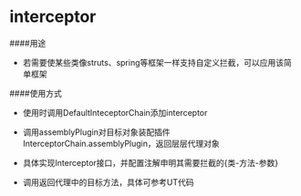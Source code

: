 interceptor
=====

####用途

+  若需要使某些类像struts、spring等框架一样支持自定义拦截，可以应用该简单框架

####使用方式

+  使用时调用DefaultInteceptorChain添加interceptor

+  调用assemblyPlugin对目标对象装配插件InterceptorChain.assemblyPlugin，返回层层代理对象

+  具体实现Interceptor接口，并配置注解申明其需要拦截的{类-方法-参数}

+  调用返回代理中的目标方法，具体可参考UT代码